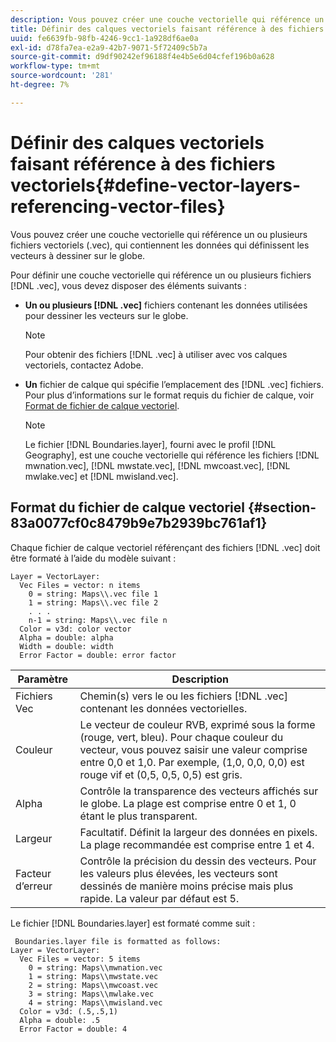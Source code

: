 ```yaml
---
description: Vous pouvez créer une couche vectorielle qui référence un ou plusieurs fichiers vectoriels (.vec), qui contiennent les données qui définissent les vecteurs à dessiner sur le globe.
title: Définir des calques vectoriels faisant référence à des fichiers vectoriels
uuid: fe6639fb-98fb-4246-9cc1-1a928df6ae0a
exl-id: d78fa7ea-e2a9-42b7-9071-5f72409c5b7a
source-git-commit: d9df90242ef96188f4e4b5e6d04cfef196b0a628
workflow-type: tm+mt
source-wordcount: '281'
ht-degree: 7%

---
```


# Définir des calques vectoriels faisant référence à des fichiers vectoriels{#define-vector-layers-referencing-vector-files}

Vous pouvez créer une couche vectorielle qui référence un ou plusieurs fichiers vectoriels (.vec), qui contiennent les données qui définissent les vecteurs à dessiner sur le globe.

Pour définir une couche vectorielle qui référence un ou plusieurs fichiers [!DNL .vec], vous devez disposer des éléments suivants :

* **Un ou plusieurs  [!DNL .vec]** fichiers contenant les données utilisées pour dessiner les vecteurs sur le globe.

   >[!NOTE]
   >
   >Pour obtenir des fichiers [!DNL .vec] à utiliser avec vos calques vectoriels, contactez Adobe.

* **Un** fichier de calque qui spécifie l’emplacement des  [!DNL .vec] fichiers. Pour plus d’informations sur le format requis du fichier de calque, voir [Format de fichier de calque vectoriel](../../../../home/c-get-started/c-im-layers/c-vctr-layers/c-ref-vctr-files.md#section-83a0077cf0c8479b9e7b2939bc761af1).

   >[!NOTE]
   >
   >Le fichier [!DNL Boundaries.layer], fourni avec le profil [!DNL Geography], est une couche vectorielle qui référence les fichiers [!DNL mwnation.vec], [!DNL mwstate.vec], [!DNL mwcoast.vec], [!DNL mwlake.vec] et [!DNL mwisland.vec].

## Format du fichier de calque vectoriel {#section-83a0077cf0c8479b9e7b2939bc761af1}

Chaque fichier de calque vectoriel référençant des fichiers [!DNL .vec] doit être formaté à l’aide du modèle suivant :

```
Layer = VectorLayer:
  Vec Files = vector: n items
    0 = string: Maps\\.vec file 1
    1 = string: Maps\\.vec file 2
    . . .
    n-1 = string: Maps\\.vec file n
  Color = v3d: color vector
  Alpha = double: alpha
  Width = double: width
  Error Factor = double: error factor
```

| Paramètre | Description |
|---|---|
| Fichiers Vec | Chemin(s) vers le ou les fichiers [!DNL .vec] contenant les données vectorielles. |
| Couleur | Le vecteur de couleur RVB, exprimé sous la forme (rouge, vert, bleu). Pour chaque couleur du vecteur, vous pouvez saisir une valeur comprise entre 0,0 et 1,0. Par exemple, (1,0, 0,0, 0,0) est rouge vif et (0,5, 0,5, 0,5) est gris. |
| Alpha | Contrôle la transparence des vecteurs affichés sur le globe. La plage est comprise entre 0 et 1, 0 étant le plus transparent. |
| Largeur | Facultatif. Définit la largeur des données en pixels. La plage recommandée est comprise entre 1 et 4. |
| Facteur d’erreur | Contrôle la précision du dessin des vecteurs. Pour les valeurs plus élevées, les vecteurs sont dessinés de manière moins précise mais plus rapide. La valeur par défaut est 5. |

Le fichier [!DNL Boundaries.layer] est formaté comme suit :

```
 Boundaries.layer file is formatted as follows:
Layer = VectorLayer:
  Vec Files = vector: 5 items
    0 = string: Maps\\mwnation.vec
    1 = string: Maps\\mwstate.vec
    2 = string: Maps\\mwcoast.vec
    3 = string: Maps\\mwlake.vec
    4 = string: Maps\\mwisland.vec
  Color = v3d: (.5,.5,1)
  Alpha = double: .5
  Error Factor = double: 4
```
